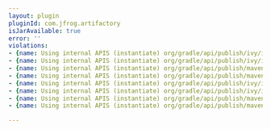```yaml
---
layout: plugin
pluginId: com.jfrog.artifactory
isJarAvailable: true
error: ''
violations:
- {name: Using internal APIS (instantiate) org/gradle/api/publish/ivy/internal/publication/IvyPublicationInternal}
- {name: Using internal APIS (instantiate) org/gradle/api/publish/ivy/internal/publication/IvyPublicationInternal}
- {name: Using internal APIS (instantiate) org/gradle/api/publish/maven/internal/publication/MavenPublicationInternal}
- {name: Using internal APIS (instantiate) org/gradle/api/publish/maven/internal/publication/MavenPublicationInternal}
- {name: Using internal APIS (instantiate) org/gradle/api/publish/ivy/internal/publication/IvyPublicationInternal}
- {name: Using internal APIS (instantiate) org/gradle/api/publish/ivy/internal/publication/IvyPublicationInternal}
- {name: Using internal APIS (instantiate) org/gradle/api/publish/maven/internal/publication/MavenPublicationInternal}
- {name: Using internal APIS (instantiate) org/gradle/api/publish/maven/internal/publication/MavenPublicationInternal}

---
```

